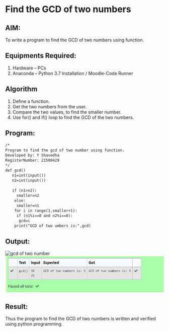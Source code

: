 # Find the GCD of two numbers

## AIM:
To write a program to find the GCD of two numbers using function.

## Equipments Required:
1. Hardware – PCs
2. Anaconda – Python 3.7 Installation / Moodle-Code Runner

## Algorithm
1. Define a function.
2. Get the two numbers from the user.
3. Compare the two values, to find the smaller number.
4. Use for() and if() loop to find the GCD of the two numbers.

## Program:
```
/*
Program to find the gcd of two number using function.
Developed by: Y Shavedha
RegisterNumber: 21500429
*/
def gcd()
   n1=int(input())
   n2=int(input())

   if (n1>n2):
     smaller=n2
    else:
     smaller=n1
    for i in range(1,smaller+1):
     if (n1%i==0 and n2%i==0):
      gcd=i
    print("GCD of two umbers is:",gcd)
```

## Output:
![gcd of two number](gcd.png)
![output](./gcdo.jpeg)


## Result:
Thus the program to find the GCD of two numbers is written and verified using python programming.

